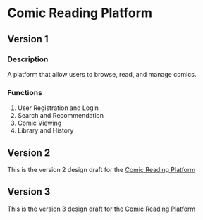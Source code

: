 # Comic Reading Platform

## Version 1
### Description
A platform that allow users to browse, read, and manage comics.
### Functions
1. User Registration and Login
2. Search and Recommendation
3. Comic Viewing
4. Library and History

## Version 2
This is the version 2 design draft for the [Comic Reading Platform](https://docs.google.com/document/d/1G0J2kwXOEHS3Y44X0mwu7QlIbOT5PVt0Lc8i-3fMcJ8/edit?usp=sharing)

## Version 3
This is the version 3 design draft for the [Comic Reading Platform](https://docs.google.com/document/d/1CBuUmmNQ7A9P7T8bX5TVsQ2Xn0fouuArMwRkDxww8YA/edit?usp=sharing)
